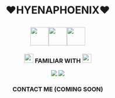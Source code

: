 <body>
<h1 align="center">❤HYENAPHOENIX❤</h1>
<h2 align="center"><img src="https://media1.giphy.com/media/H4DjXQXamtTiIuCcRU/giphy.gif" height="50" width="50"><img src="https://media1.giphy.com/media/H4DjXQXamtTiIuCcRU/giphy.gif" height="50" width="50"><img src="https://media1.giphy.com/media/H4DjXQXamtTiIuCcRU/giphy.gif" height="50" width="50"></h2>
<div>
<h3 align="center"><img src="https://emojis.slackmojis.com/emojis/images/1588315024/8823/hyperkitty.gif?1588315024" height="25" width="25"> FAMILIAR WITH <img src="https://emojis.slackmojis.com/emojis/images/1588315024/8823/hyperkitty.gif?1588315024" height="25" width="25"></h3>
</div>
<div>
<p align="center"><img src="https://img.shields.io/badge/Python-3776AB?style=for-the-badge&logo=python&logoColor=white"/> <img src="https://img.shields.io/badge/C%2B%2B-00599C?style=for-the-badge&logo=c%2B%2B&logoColor=white"/><p>
<!-- GITHUB STATS
<br>
<br>
<img align="center" alt="hyenaphoenix's GitHub Stats" src="https://github-readme-stats.vercel.app/api?username=hyenaphoenix&show_icons=true&hide_border=true&theme=calm&custom_title=HYENAPHOENIX'S STATS"/>
DOES NOT LOOK NICE ON PHONE, SO I WILL SAVE FOR LATER
-->
</div>
<div>
<h3 align="center">CONTACT ME (COMING SOON)</h3>
</div>

</div>
</body>
